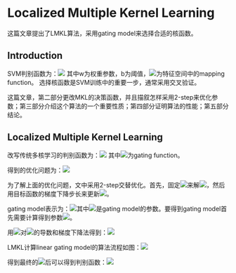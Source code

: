 # Localized Multiple Kernel Learning

这篇文章提出了LMKL算法，采用gating model来选择合适的核函数。

## Introduction

SVM判别函数为：![](file:///Users/wangruchen/work/learningMaterials/MachineLearning/MultipleKernelLearning/figure/dfLMKL.png)
其中w为权重参数，b为阈值，<img src="http://www.forkosh.com/mathtex.cgi? \phi (x)">为特征空间中的mapping function。
选择核函数是SVM训练中的重要一步，通常采用交叉验证。

这篇文章，第二部分更改MKL的决策函数，并且描叙怎样采用2-step来优化参数；第三部分介绍这个算法的一个重要性质；第四部分证明算法的性能；第五部分结论。

## Localized Multiple Kernel Learning

改写传统多核学习的判别函数为：![](file:///Users/wangruchen/work/learningMaterials/MachineLearning/MultipleKernelLearning/figure/dfMKL.png)
其中<img src="http://www.forkosh.com/mathtex.cgi? \eta _{m}(x)">为gating function。

得到的优化问题为：![](file:///Users/wangruchen/work/learningMaterials/MachineLearning/MultipleKernelLearning/figure/optimLMKL.png)

为了解上面的优化问题，文中采用2-step交替优化。首先，固定<img src="http://www.forkosh.com/mathtex.cgi? \eta _{m}(x)">来解<img src="http://www.forkosh.com/mathtex.cgi? w _{m}(x),b,\xi">，然后用目标函数的梯度下降步长来更新<img src="http://www.forkosh.com/mathtex.cgi? \eta _{m}(x)">。

gating model表示为：![](file:///Users/wangruchen/work/learningMaterials/MachineLearning/MultipleKernelLearning/figure/nLMKL.png)其中<img src="http://www.forkosh.com/mathtex.cgi? v _{m},v_{m0}">是gating model的参数。要得到gating model首先需要计算得到参数<img src="http://www.forkosh.com/mathtex.cgi? v _{m},v_{m0}">。

用<img src="http://www.forkosh.com/mathtex.cgi? J(\eta)">对<img src="http://www.forkosh.com/mathtex.cgi? v _{m},v_{m0}">的导数和梯度下降法得到：![](file:///Users/wangruchen/work/learningMaterials/MachineLearning/MultipleKernelLearning/figure/gdLMKL.png)

LMKL计算linear gating model的算法流程如图：![](file:///Users/wangruchen/work/learningMaterials/MachineLearning/MultipleKernelLearning/figure/gatingALMKL.png)

得到最终的<img src="http://www.forkosh.com/mathtex.cgi? \eta _{m}(x)">后可以得到判别函数：![](file:///Users/wangruchen/work/learningMaterials/MachineLearning/MultipleKernelLearning/figure/disfunLMKL.png)